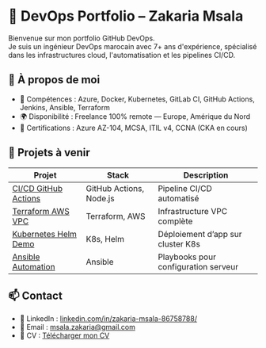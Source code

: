 # 💼 DevOps Portfolio – Zakaria Msala

Bienvenue sur mon portfolio GitHub DevOps.  
Je suis un ingénieur DevOps marocain avec 7+ ans d'expérience, spécialisé dans les infrastructures cloud, l'automatisation et les pipelines CI/CD.

## 🚀 À propos de moi

- 🔧 Compétences : Azure, Docker, Kubernetes, GitLab CI, GitHub Actions, Jenkins, Ansible, Terraform
- 🌍 Disponibilité : Freelance 100% remote — Europe, Amérique du Nord
- 🧠 Certifications : Azure AZ-104, MCSA, ITIL v4, CCNA (CKA en cours)

## 📂 Projets à venir

| Projet | Stack | Description |
|--------|-------|-------------|
| [CI/CD GitHub Actions](https://github.com/zakaria-devops/ci-cd-github-actions) | GitHub Actions, Node.js | Pipeline CI/CD automatisé |
| [Terraform AWS VPC](https://github.com/zakaria-devops/terraform-aws-network) | Terraform, AWS | Infrastructure VPC complète |
| [Kubernetes Helm Demo](https://github.com/zakaria-devops/k8s-helm-demo) | K8s, Helm | Déploiement d’app sur cluster K8s |
| [Ansible Automation](https://github.com/zakaria-devops/ansible-playbooks) | Ansible | Playbooks pour configuration serveur |

## 📫 Contact

- 🔗 LinkedIn : [linkedin.com/in/zakaria-msala-86758788/](https://linkedin.com/in/zakaria-msala-86758788/)
- 📧 Email : msala.zakaria@gmail.com
- 📄 CV : [Télécharger mon CV](Coming-soon)
